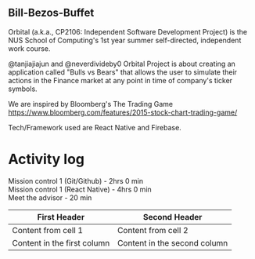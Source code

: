 ## Bill-Bezos-Buffet

Orbital (a.k.a., CP2106: Independent Software Development Project) is the NUS School of Computing's 1st year summer self-directed, independent work course.

@tanjiajiajun and @neverdivideby0 Orbital Project is about creating an application called "Bulls vs Bears" that allows the user to simulate their actions in the Finance market at any point in time of company's ticker symbols.

We are inspired by Bloomberg's The Trading Game <br />
https://www.bloomberg.com/features/2015-stock-chart-trading-game/

Tech/Framework used are React Native and Firebase.

# Activity log
Mission control 1 (Git/Github) - 2hrs 0 min <br />
Mission control 1 (React Native) - 4hrs 0 min <br />
Meet the advisor - 20 min <br />

| First Header | Second Header |
| ---- | ---- |
| Content from cell 1 | Content from cell 2 |
| Content in the first column | Content in the second column |
